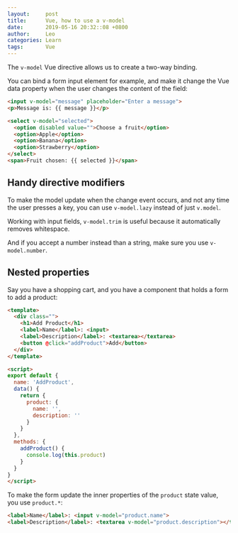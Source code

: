 ```yaml
---
layout:     post
title:      Vue, how to use a v-model
date:       2019-05-16 20:32::08 +0800
author:     Leo
categories: Learn
tags:       Vue
---
```


The  `v-model`  Vue directive allows us to create a two-way binding.

You can bind a form input element for example, and make it change the Vue data property when the user changes the content of the field:

```html
<input v-model="message" placeholder="Enter a message">
<p>Message is: {{ message }}</p>

```

```html
<select v-model="selected">
  <option disabled value="">Choose a fruit</option>
  <option>Apple</option>
  <option>Banana</option>
  <option>Strawberry</option>
</select>
<span>Fruit chosen: {{ selected }}</span>

```

## Handy directive modifiers

To make the model update when the change event occurs, and not any time the user presses a key, you can use  `v-model.lazy`  instead of just  `v.model`.

Working with input fields,  `v-model.trim`  is useful because it automatically removes whitespace.

And if you accept a number instead than a string, make sure you use  `v-model.number`.

## Nested properties

Say you have a shopping cart, and you have a component that holds a form to add a product:

```html
<template>
  <div class="">
    <h1>Add Product</h1>
    <label>Name</label>: <input>
    <label>Description</label>: <textarea></textarea>
    <button @click="addProduct">Add</button>
  </div>
</template>

<script>
export default {
  name: 'AddProduct',
  data() {
    return {
      product: {
        name: '',
        description: ''
      }
    }
  },
  methods: {
    addProduct() {
      console.log(this.product)
    }
  }
}
</script>

```

To make the form update the inner properties of the  `product`  state value, you use  `product.*`:

```html
<label>Name</label>: <input v-model="product.name">
<label>Description</label>: <textarea v-model="product.description"></textarea>
```
